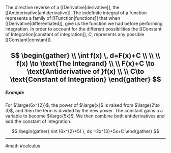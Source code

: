 The directive reverse of a [[Derivative|derivative]], the [[Antiderivative|antiderivative]]. The indefinite integral of a function represents a family of [[Function|functions]] that when [[Derivative|differentiated]], give us the function we had before performing integration. In order to account for the different possibilities the [[Constant of Integration|constant of integration]], $C$, represents any possible [[Constant|constant]]. 

$$
\begin{gather} \\
\int f(x) \, d=F(x)+C \\ \\ \\
f(x) \to \text{The Integrand} \\ \\
F(x)+C \to \text{Antiderivative of }f(x) \\ \\
C\to \text{Constant of Integration}
\end{gather}
$$
---
##### Example

For $\large{6x^{2}}$, the power of $\large{x}$ is raised from  $\large{2\to 3}$, and then the term is divided by the new power. The constant gains a a variable to become $\large{5x}$. We then combine both antiderivatives and add the constant of integration.

$$
\begin{gather}
\int (6x^{2}+5) \, dx =2x^{3}+5x+C
\end{gather}
$$

---
#math #calculus 


